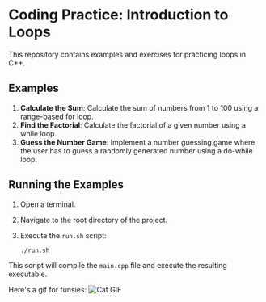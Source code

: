 # Coding Practice: Introduction to Loops

This repository contains examples and exercises for practicing loops in C++.

## Examples

1. **Calculate the Sum**: Calculate the sum of numbers from 1 to 100 using a range-based for loop.
2. **Find the Factorial**: Calculate the factorial of a given number using a while loop.
3. **Guess the Number Game**: Implement a number guessing game where the user has to guess a randomly generated number using a do-while loop.
 
## Running the Examples

1. Open a terminal.
2. Navigate to the root directory of the project.
3. Execute the `run.sh` script:

    ```bash
    ./run.sh
    ```

This script will compile the `main.cpp` file and execute the resulting executable.

Here's a gif for funsies:
![Cat GIF](https://www.tiktok.com/@amo_2.0/video/7194630980991323397?is_from_webapp=1&sender_device=pc&web_id=7350946970042893870)

